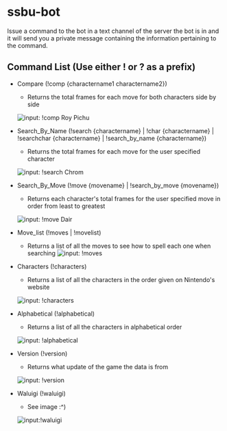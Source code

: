 # ssbu-bot
Issue a command to the bot in a text channel of the server the bot is in and it will send you a private message containing the information pertaining to the command.

## Command List (Use either ! or ? as a prefix)

  * Compare (!comp {charactername1 charactername2})
	  - Returns the total frames for each move for both characters side by side
    
    ![input: !comp Roy Pichu](https://i.gyazo.com/4656f8c8524c2b5bb4d7e30fcd74edf3.png)
    

  * Search_By_Name (!search {charactername} | !char {charactername} | !searchchar {charactername} | !search_by_name {charactername})
	  - Returns the total frames for each move for the user specified character
    
    ![input: !search Chrom](https://i.gyazo.com/87ed7b3951ca067ce7a0aa6f831e20fb.png)
  
  * Search_By_Move (!move {movename} | !search_by_move {movename})
	  - Returns each character's total frames for the user specified move in order from least to greatest
    
    ![input: !move Dair](https://i.gyazo.com/a05a0c5cb3b69090d69ca2b1fac64e96.png)
    
  
  
  * Move_list (!moves | !movelist)
	  - Returns a list of all the moves to see how to spell each one when searching
    ![input: !moves](https://i.gyazo.com/44f5a031efb30818956e2df01636b27c.png)
    
    
  
  * Characters (!characters)
	  - Returns a list of all the characters in the order given on Nintendo's website
    
    ![input: !characters](https://i.gyazo.com/1c3e16c26a9fd4cd536378f8d2765119.png)
  
  * Alphabetical (!alphabetical)
	  - Returns a list of all the characters in alphabetical order
    
    ![input: !alphabetical](https://i.gyazo.com/f25fcc838fc7f0f46a928cff1b1df468.png)
  
  * Version (!version)
	  - Returns what update of the game the data is from
    
    ![input: !version](https://i.gyazo.com/c9ce35f85bf5e47b4672c9bbd4826568.png)
  
  * Waluigi (!waluigi)
	  - See image :^)
    
    ![input:!waluigi](https://i.gyazo.com/9191a3fa53e9978f5573186483e3a38c.png)
